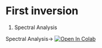 # First inversion 
1. Spectral Analysis


Spectral Analysis-> [![Open In Colab](https://colab.research.google.com/assets/colab-badge.svg)](https://colab.research.google.com/github/ecastillot/delaware/blob/main/10102024/script/s_p/note_spec_wb03_colab.ipynb)

 
